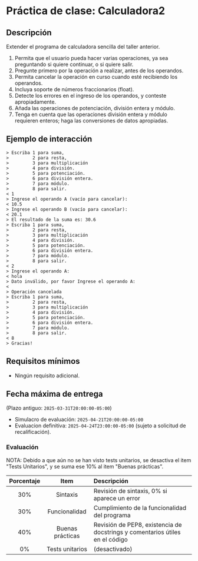 # Práctica de clase: Calculadora2

## Descripción

Extender el programa de calculadora sencilla del taller anterior.

1. Permita que el usuario pueda hacer varias operaciones, ya sea preguntando si quiere continuar, o si quiere salir.
2. Pregunte primero por la operación a realizar, antes de los operandos.
3. Permita cancelar la operación en curso cuando esté recibiendo los operandos.
4. Incluya soporte de números fraccionarios (float).
5. Detecte los errores en el ingreso de los operandos, y conteste apropiadamente.
6. Añada las operaciones de potenciación, división entera y módulo.
7. Tenga en cuenta que las operaciones división entera y módulo requieren enteros; haga las conversiones de datos apropiadas.

## Ejemplo de interacción

```
> Escriba 1 para suma, 
>         2 para resta, 
>         3 para multiplicación 
>         4 para división.
>         5 para potenciación.
>         6 para división entera.
>         7 para módulo.
>         8 para salir.
< 1
> Ingrese el operando A (vacío para cancelar):
< 10.5
> Ingrese el operando B (vacío para cancelar):
< 20.1
> El resultado de la suma es: 30.6
> Escriba 1 para suma, 
>         2 para resta, 
>         3 para multiplicación 
>         4 para división.
>         5 para potenciación.
>         6 para división entera.
>         7 para módulo.
>         8 para salir.
< 2
> Ingrese el operando A:
< hola
> Dato inválido, por favor Ingrese el operando A:
<
> Operación cancelada
> Escriba 1 para suma, 
>         2 para resta, 
>         3 para multiplicación 
>         4 para división.
>         5 para potenciación.
>         6 para división entera.
>         7 para módulo.
>         8 para salir.
< 8
> Gracias!
```

## Requisitos mínimos

* Ningún requisito adicional.

## Fecha máxima de entrega

(Plazo antiguo: `2025-03-31T20:00:00-05:00`)
* Simulacro de evaluación: `2025-04-21T20:00:00-05:00`
* Evaluacion definitiva: `2025-04-24T23:00:00-05:00` (sujeto a solicitud de recalificación).

### Evaluación

NOTA: Debido a que aún no se han visto tests unitarios, se desactiva el item "Tests Unitarios", y se suma ese 10% al item "Buenas prácticas".

|Porcentaje|Item            |Descripción                                                                 |
|:--------:|:--------------:|:---------------------------------------------------------------------------|
|30%       |Sintaxis        |Revisión de sintaxis, 0% si aparece un error                                |
|30%       |Funcionalidad   |Cumplimiento de la funcionalidad del programa                               |
|40%       |Buenas prácticas|Revisión de PEP8, existencia de docstrings y comentarios útiles en el código|
|0%        |Tests unitarios |(desactivado)                                                               |


